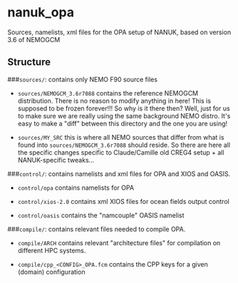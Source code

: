 # nanuk_opa
Sources, namelists, xml files for the OPA setup of NANUK, based on version 3.6 of NEMOGCM


## Structure

###```sources/```: contains only NEMO F90 source files

-  ```sources/NEMOGCM_3.6r7088``` contains the reference NEMOGCM distribution. There is no reason to modify anything in here! This is supposed to be frozen forever!!!
So why is it there then? Well, just for us to make sure we are really using the same background NEMO distro. It's easy to make a "diff" between this directory and the one you are using! 

- ```sources/MY_SRC``` this is where all NEMO sources that differ from what is found into ```sources/NEMOGCM_3.6r7088``` should reside. So there are here all the specific changes specific to Claude/Camille old CREG4 setup + all NANUK-specific tweaks...


###```control/```: contains namelists and xml files for OPA and XIOS and OASIS.

-  ```control/opa``` contains namelists for OPA

- ```control/xios-2.0``` contains xml XIOS files for ocean fields output control

- ```control/oasis``` contains the "namcouple" OASIS namelist


###```compile/```: contains relevant files needed to compile OPA.

- ```compile/ARCH``` contains relevant "architecture files" for compilation on different HPC systems.

- ```compile/cpp_<CONFIG>_OPA.fcm``` contains the CPP keys for a given (domain) configuration